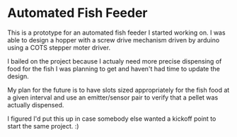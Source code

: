 # Automated Fish Feeder

This is a prototype for an automated fish feeder I started working on.  I was able to design a hopper with a screw drive mechanism driven by arduino using a COTS stepper moter driver.

I bailed on the project because I actualy need more precise dispensing of food for the fish I was planning to get and haven't had time to update the design.

My plan for the future is to have slots sized appropriately for the fish food at a given interval and use an emitter/sensor pair to verify that a pellet was actually dispensed.

I figured I'd put this up in case somebody else wanted a kickoff point to start the same project. :)
